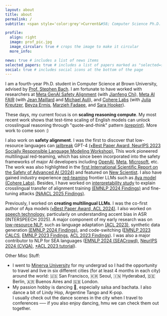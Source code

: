 ```yaml
---
layout: about
title: about
permalink: /
subtitle: <span style='color:grey'>Current&#58; Computer Science Ph.D. @ Brown University<br>Past&#58; Research Scientist Intern @ <a href='https://ai.meta.com/' style='color:#222222'>Meta AI</a>, Research Collaborator @ <a href='https://cohere.com/research' style='color:#222222'>Cohere For AI</a></span>

profile:
  align: right
  image: prof_pic.jpg
  image_circular: true # crops the image to make it circular
  more_info: 

news: true # includes a list of news items
selected_papers: true # includes a list of papers marked as "selected={true}"
social: true # includes social icons at the bottom of the page
---
```


<style type="text/css">
 .tab { margin-left: 30px; }
</style>


I am a fourth-year Ph.D. student in Computer Science at Brown University, advised by [Prof. Stephen Bach](https://scholar.google.com/citations?user=hs6pGXoAAAAJ&hl=en). I am fortunate to have worked with researchers at <u>Meta GenAI Safety Alignment</u> (with [Jianfeng Chi](https://jfchi.github.io/)), <u>Meta AI FAIR</u> (with [Jean Maillard](https://maillard.it/) and [Michael Auli](https://michaelauli.github.io/)), and <u>Cohere Labs</u> (with [Julia Kreutzer](https://juliakreutzer.github.io/), [Beyza Ermis](https://scholar.google.com/citations?user=v2cMiCAAAAAJ&hl=en), [Marzieh Fadaee](https://marziehf.github.io/), and [Sara Hooker](https://www.sarahooker.me/)). 

These days, my current focus is on **scaling reasoning compute**. My most recent work shows that test-time scaling of English models can unlock crosslingual reasoning through "quote-and-think" pattern [(preprint)](https://arxiv.org/abs/2505.05408). More work to come soon :)

I also work on **safety alignment**. I was the first to discover that low-resource languages can <u>jailbreak</u> GPT-4 [(&#11089;Best Paper Award, NeurIPS 2023 Socially Responsible Language Modeling Workshop)](https://arxiv.org/abs/2310.02446), This work pioneered multilingual red-teaming, which has since been incorporated into the safety frameworks of major AI developers including [OpenAI](https://cdn.openai.com/gpt-4o-system-card.pdf), [Meta](https://arxiv.org/abs/2407.21783), [Microsoft](https://arxiv.org/abs/2407.13833), etc. 
The work was also highlighted in the [first International Scientific Report on the Safety of Advanced AI (2024)](https://www.gov.uk/government/publications/international-scientific-report-on-the-safety-of-advanced-ai) and featured on [New Scientist](https://www.newscientist.com/article/2398656-gpt-4-gave-advice-on-planning-terrorist-attacks-when-asked-in-zulu/). I also have gained industry experience <u>red-teaming</u> frontier LLMs such as [Aya model (Cohere Labs)](https://cohere.com/research/aya). Besides, I have worked on <u>interpretability study</u> to explain crosslingual transfer of alignment training [(EMNLP 2024 Findings)](https://arxiv.org/abs/2406.16235) and fine-tuning attacks [(NAACL 2025 Findings)](https://arxiv.org/abs/2410.18210).

Previously, I worked on **creating multilingual LLMs**. I was the co-first author of Aya models [(&#11089;Best Paper Award, ACL 2024)](https://arxiv.org/abs/2402.07827). I also worked on <u>speech technology</u>, particularly on understanding accent bias in ASR (INTERSPEECH 2025). A major component of my early research was on <u>low-resource NLP</u>, such as language adaptation [(ACL 2023)](https://arxiv.org/abs/2212.09535), synthetic data generation [(EMNLP 2024 Findings)](https://arxiv.org/abs/2402.14086), and code-switching ([EMNLP 2023 CALCS](https://arxiv.org/abs/2303.13592), [EMNLP 2023 Findings](https://aclanthology.org/2023.findings-emnlp.382/), [ACL 2023 Findings](https://aclanthology.org/2023.findings-acl.185/)). I was also a major contributor to NLP for SEA languages ([EMNLP 2024 (SEACrowd)](https://arxiv.org/abs/2406.10118), [NeurIPS 2024 (CVQA)](https://arxiv.org/abs/2406.05967), [*ACL 2023 tutorial](https://aclanthology.org/2023.ijcnlp-tutorials.2/)).

Other Misc Stuff:
- I went to [Minerva University](https://www.minerva.edu/) for my undergrad so I had the opportunity to travel and live in six different cities (for at least 4 months in each city) around the world: 🇺🇸 San Francisco, 🇰🇷 Seoul, 🇮🇳 Hyderabad, 🇩🇪 Berlin, 🇦🇷 Buenos Aires and 🇬🇧 London. 
- My passion hobby is dancing 🕺, especially salsa and bachata. I also dance a bit of Lindy Hop, Argentine Tango and K-pop. <br>I usually check out the dance scenes in the city when I travel to conferences ––– if you also enjoy dancing, hmu we can check them out together.
